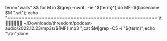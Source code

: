 term="walls" && for M in $(grep -nwril . -ie "${term}");do MF=$(basename $M ".srt"); echo "==================================================== \t🎤🎤🎤🎤🎤🎤 ~/Downloads/threedom/podcast-audio/2022.12.23/mp3s/${MF}.mp3 ";cat $M|grep -C5 -i "${term}";echo "\r\n";done
